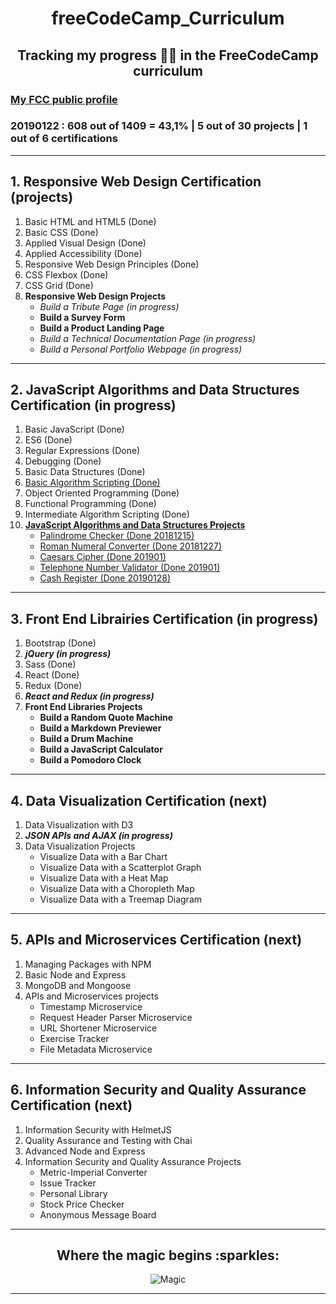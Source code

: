 <h1 align="center">freeCodeCamp_Curriculum</h1>
<h2 align="center">Tracking my progress 👸🏻 in the FreeCodeCamp curriculum</h2>

<h3><a href="https://www.freecodecamp.org/codingk8">My FCC public profile</a></h3>
<h3>20190122 : 608 out of 1409 = 43,1% | 5 out of 30 projects | 1 out of 6 certifications</h3>

***

## **1. Responsive Web Design Certification (projects)**
1. Basic HTML and HTML5 (Done)
2. Basic CSS (Done)
3. Applied Visual Design (Done)
4. Applied Accessibility (Done)
5. Responsive Web Design Principles (Done)
6. CSS Flexbox (Done)
7. CSS Grid (Done)
8. **Responsive Web Design Projects**
   * _Build a Tribute Page (in progress)_
   * **Build a Survey Form**
   * **Build a Product Landing Page**
   * _Build a Technical Documentation Page (in progress)_
   * _Build a Personal Portfolio Webpage (in progress)_

***

## **2. JavaScript Algorithms and Data Structures Certification (in progress)**
1. Basic JavaScript (Done)
2. ES6 (Done)
3. Regular Expressions (Done)
4. Debugging (Done)
5. Basic Data Structures (Done)
6. [Basic Algorithm Scripting (Done)](https://github.com/codingk8/freeCodeCamp_Curriculum/blob/master/FCC26_basic_algorithm_scripting.md)
7. Object Oriented Programming (Done)
8. Functional Programming (Done)
9. Intermediate Algorithm Scripting (Done)
10. **[JavaScript Algorithms and Data Structures Projects](https://github.com/codingk8/freeCodeCamp_Curriculum/blob/master/FCC2_projects.md)**
    * [Palindrome Checker (Done 20181215)](https://github.com/codingk8/freeCodeCamp_Curriculum/blob/master/fcc2_pro1_palindrome.js)
    * [Roman Numeral Converter (Done 20181227)](https://github.com/codingk8/freeCodeCamp_Curriculum/blob/master/fcc2_pro2_roman_converter.js)
    * [Caesars Cipher (Done 201901)](https://github.com/codingk8/freeCodeCamp_Curriculum/blob/master/fcc2_pro3_caesars_cipher.js)
    * [Telephone Number Validator (Done 201901)](https://github.com/codingk8/freeCodeCamp_Curriculum/blob/master/fcc2_pro4_telephone_number_validator.js)
    * [Cash Register (Done 20190128)](#)

***

## **3. Front End Librairies Certification (in progress)**
1. Bootstrap (Done)
2. _**jQuery (in progress)**_
3. Sass (Done)
4. React (Done)
5. Redux (Done)
6. _**React and Redux (in progress)**_
7. **Front End Libraries Projects**
   * **Build a Random Quote Machine**
   * **Build a Markdown Previewer**
   * **Build a Drum Machine**
   * **Build a JavaScript Calculator**
   * **Build a Pomodoro Clock**

***

## 4. Data Visualization Certification (next)
1. Data Visualization with D3
2. _**JSON APIs and AJAX (in progress)**_
3. Data Visualization Projects
   * Visualize Data with a Bar Chart
   * Visualize Data with a Scatterplot Graph
   * Visualize Data with a Heat Map
   * Visualize Data with a Choropleth Map
   * Visualize Data with a Treemap Diagram

***

## 5. APIs and Microservices Certification (next)
1. Managing Packages with NPM
2. Basic Node and Express
3. MongoDB and Mongoose
4. APIs and Microservices projects
   * Timestamp Microservice
   * Request Header Parser Microservice
   * URL Shortener Microservice
   * Exercise Tracker
   * File Metadata Microservice

***

## 6. Information Security and Quality Assurance Certification (next)
1. Information Security with HelmetJS
2. Quality Assurance and Testing with Chai
3. Advanced Node and Express
4. Information Security and Quality Assurance Projects
   * Metric-Imperial Converter
   * Issue Tracker
   * Personal Library
   * Stock Price Checker
   * Anonymous Message Board
   
***

<h2 align="center">Where the magic begins :sparkles:</h2>
<p align="center"><img src="https://media.giphy.com/media/P5ow2yhkqzkuA/giphy.gif" alt="Magic"/></p>
  
***
